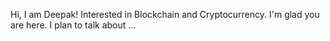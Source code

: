 Hi,
I am Deepak! Interested in Blockchain and Cryptocurrency.
I'm glad you are here. I plan to talk about ...
  
